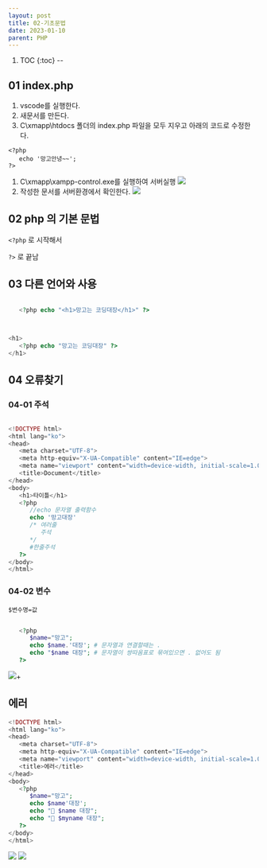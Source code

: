 ```yaml
---
layout: post
title: 02-기초문법
date: 2023-01-10
parent: PHP
---
```

1. TOC
{:toc}
--


## 01 index.php

1. vscode를 실행한다.
1. 새문서를 만든다.
1. C\xmapp\htdocs 폴더의 index.php 파일을 모두 지우고 아래의 코드로 수정한다.

```
<?php
   echo '망고안녕~~';
?>
```

1. C\xmapp\xampp-control.exe를 실행하여 서버실행
   <img src='{{ "/assets/img/php36.jpg" | relative_url }}'>
1. 작성한 문서를 서버환경에서 확인한다.
   <img src='{{ "/assets/img/php37.jpg"| relative_url }}'>

## 02 php 의 기본 문법

`<?php` 로 시작해서

`?>` 로 끝남

## 03 다른 언어와 사용

```php

   <?php echo "<h1>망고는 코딩대장</h1>" ?>
   
```

```php

<h1>
   <?php echo "망고는 코딩대장" ?>
</h1>

```
## 04 오류찾기

### 04-01 주석
```php

<!DOCTYPE html>
<html lang="ko">
<head>
   <meta charset="UTF-8">
   <meta http-equiv="X-UA-Compatible" content="IE=edge">
   <meta name="viewport" content="width=device-width, initial-scale=1.0">
   <title>Document</title>
</head>
<body>
   <h1>타이틀</h1>
   <?php 
      //echo 문자열 출력함수
      echo '망고대장'
      /* 여러줄 
         주석
      */
      #한줄주석
   ?>
</body>
</html>

```

### 04-02 변수

`$변수명=값`

```php

   <?php 
      $name="망고"; 
      echo $name.'대장'; # 문자열과 연결할때는 . 
      echo "$name 대장"; # 문자열이 쌍따옴표로 묶여있으면 . 없어도 됨
   ?>

```
<img src='{{ "/assets/img/php38.jpg"| relative_url }}'>+

## 에러

```php
<!DOCTYPE html>
<html lang="ko">
<head>
   <meta charset="UTF-8">
   <meta http-equiv="X-UA-Compatible" content="IE=edge">
   <meta name="viewport" content="width=device-width, initial-scale=1.0">
   <title>에러</title>
</head>
<body>
   <?php 
      $name="망고";
      echo $name'대장';
      echo "🥇 $name 대장";
      echo "🥇 $myname 대장";
   ?>
</body>
</html>

```
<img src='{{ "/assets/img/php39.jpg" | relative_url }}'>
<img src='{{ "/assets/img/php40.jpg" | relative_url }}'>


